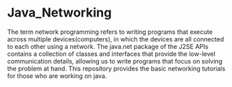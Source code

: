 # Java_Networking

The term network programming refers to writing programs that execute across multiple devices(computers), in which the devices are all connected to each other using a network. The java.net package of the J2SE APIs contains a collection of classes and interfaces that provide the low-level communication details, allowing us to write programs that focus on solving the problem at hand. 
This repository provides the basic networking tutorials for those who are working on java.

